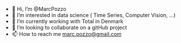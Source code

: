 - 👋 Hi, I’m @MarcPozzo
- 👀 I’m interested in data science ( Time Series, Computer Vision, ...)
- 🌱 I’m currently working with Total in Denmark 
- 💞️ I’m looking to collaborate on a gitHub project
- 📫 How to reach me marc.pozzo@gmail.com

<!---
MarcPozzo/MarcPozzo is a ✨ special ✨ repository because its `README.md` (this file) appears on your GitHub profile.
You can click the Preview link to take a look at your changes.
--->
